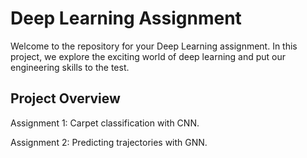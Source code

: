 # Deep Learning Assignment


Welcome to the repository for your Deep Learning assignment. In this project, we explore the exciting world of deep learning and put our engineering skills to the test. 

## Project Overview

Assignment 1: Carpet classification with CNN. 

Assignment 2: Predicting trajectories with GNN. 
